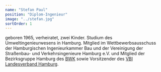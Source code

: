 ```yaml
---
name: "Stefan Paul"
position: "Diplom-Ingenieur"
image: "../stefan.jpg"
sortOrder: 1
---
```


geboren 1965, verheiratet, zwei Kinder. Studium des Umweltingenieurwesens in Hamburg. Mitglied im Wettbewerbs­ausschuss der Hamburgischen Ingenieur­kammer Bau und der Vereinigung der Straßenbau- und Verkehrsingenieure Hamburg e.V. und Mitglied der Bezirksgruppe Hamburg des [BWK](https://bwk-bund.de/) sowie Vorsitzender des [VBI Landesverband Hamburg](http://www.vbi.de/landesverbaende/hamburg/).
